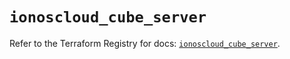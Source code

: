 # `ionoscloud_cube_server`

Refer to the Terraform Registry for docs: [`ionoscloud_cube_server`](https://registry.terraform.io/providers/ionos-cloud/ionoscloud/6.4.13/docs/resources/cube_server).
